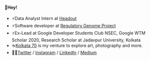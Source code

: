 #### 👋Hey!
- ⚡Data Analyst Intern at [Headout](https://www.headout.com/)
- ⚡Software developer at [Regulatory Genome Project](https://www.cam.ac.uk/research/news/cambridge-launches-regulatory-genome-project)
- ⚡Ex-Lead at Google Developer Students Club NSEC, Google WTM Scholar 2020, Research Scholar at Jadavpur University, Kolkata
- ☕[Kolkata 70](http://www.rajwrita.com/kol70/) is my venture to explore art, photography and more.
- 🙋‍♀️[Twitter](https://twitter.com/rajwrita) / [Instagram](https://www.instagram.com/rajwrita/) / [LinkedIn](https://www.linkedin.com/in/rajwrita-nath/) / [Medium](https://medium.com/@rajwrita)
